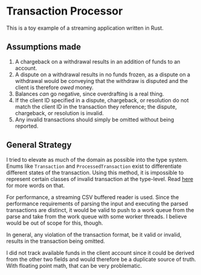 # Transaction Processor
This is a toy example of a streaming application written in Rust.

## Assumptions made 
1. A chargeback on a withdrawal results in an addition of funds to an account. 
1. A dispute on a withdrawal results in no funds frozen, as a dispute on a withdrawal would be conveying that the withdraw is disputed and the client is therefore _owed_ money.
1. Balances _can_ go negative, since overdrafting is a real thing.
1. If the client ID specified in a dispute, chargeback, or resolution do not match the client ID in the transaction they reference; the dispute, chargeback, or resolution is invalid.
1. Any invalid transactions should simply be omitted without being reported.


## General Strategy
I tried to elevate as much of the domain as possible into the type system. Enums like `Transaction` and `ProcessedTransaction` exist to differentiate different states of the transaction. Using this method, it is impossible to represent certain classes of invalid transaction at the type-level. Read [here](https://github.com/sezna/transaction-test/blob/main/src/transaction.rs#L10) for more words on that.

For performance, a streaming CSV buffered reader is used. Since the performance requirements of parsing the input and executing the parsed transactions are distinct, it would be valid to push to a work queue from the parse and take from the work queue with some worker threads. I believe would be out of scope for this, though.

In general, any violation of the transaction format, be it valid or invalid, results in the transaction being omitted.

I did not track available funds in the client account since it could be derived from the other two fields and would therefore be a duplicate source of truth. With floating point math, that can be very problematic.
